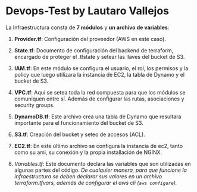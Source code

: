# Devops-Test by Lautaro Vallejos
La Infraestructura consta de **7 módulos** y **un archivo de variables**:

1. **Provider.tf**: Configuración del proveedor (AWS en este caso).
2. **State.tf**: Documento de configuración del backend de terraform, encargado de proteger el .tfstate y setear las llaves del bucket de S3. 
3. **IAM.tf**: En este módulo se configura el usuario, el rol, los permisos y la policy que luego utilizara la instancia de EC2, la tabla de Dynamo y el bucket de S3.
4. **VPC.tf**: Aquí se setea toda la red compuesta para que los módulos se comuniquen entre sí. Además de configurar las rutas, asociaciones y security groups.
5. **DynamoDB.tf**: Este archivo crea una tabla de Dynamo que resultara importante para el funcionamiento del bucket de S3.
6. **S3.tf**: Creación del bucket y seteo de accesos (ACL).
7. **EC2.tf**: En este último archivo se configura la instancia de ec2, tanto como su ami, su conexión y la propia installación de NGINX.

8. *Variables.tf*: Este documento declara las variables que son utilizadas en algunas partes del código. *De cualquier manera, para que funcione la infraestructura se deben declarar sus valores en un archivo terraform.tfvars, además de configurar el aws cli (`aws configure`).*